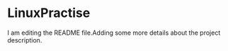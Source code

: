 # LinuxPractise
I am editing the README file.Adding some more details about the project description.

